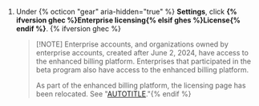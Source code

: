 1. Under {% octicon "gear" aria-hidden="true" %} **Settings**, click **{% ifversion ghec %}Enterprise licensing{% elsif ghes %}License{% endif %}**. {% ifversion ghec %}

   >[!NOTE] Enterprise accounts, and organizations owned by enterprise accounts, created after June 2, 2024, have access to the enhanced billing platform. Enterprises that participated in the beta program also have access to the enhanced billing platform.
   >
   > As part of the enhanced billing platform, the licensing page has been relocated. See "[AUTOTITLE](/billing/using-the-enhanced-billing-platform-for-enterprises/gathering-insights-on-your-spending#viewing-license-usage)."{% endif %}
